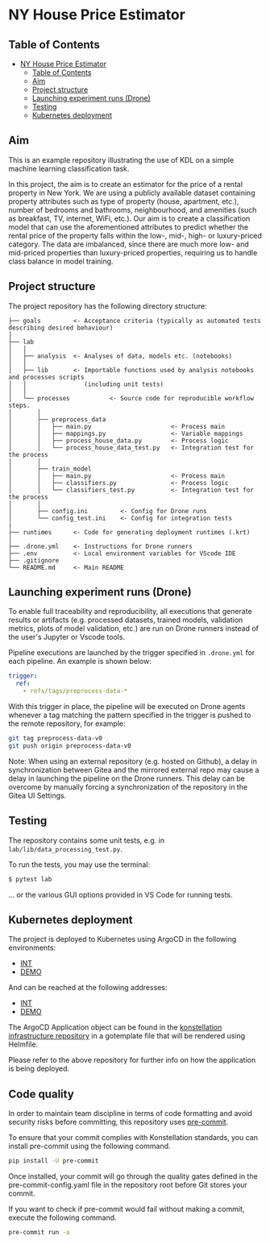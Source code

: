 # NY House Price Estimator
## Table of Contents

- [NY House Price Estimator](#ny-house-price-estimator)
  - [Table of Contents](#table-of-contents)
  - [Aim](#aim)
  - [Project structure](#project-structure)
  - [Launching experiment runs (Drone)](#launching-experiment-runs-drone)
  - [Testing](#testing)
  - [Kubernetes deployment](#kubernetes-deployment)

## Aim

This is an example repository illustrating the use of KDL on a simple machine learning classification task.

In this project, the aim is to create an estimator for the price of a rental property in New York.
We are using a publicly available dataset containing property attributes
such as type of property (house, apartment, etc.), number of bedrooms and bathrooms, neighbourhood,
and amenities (such as breakfast, TV, internet, WiFi, etc.).
Our aim is to create a classification model that can use the aforementioned attributes
to predict whether the rental price of the property falls within the low-, mid-, high- or luxury-priced category.
The data are imbalanced, since there are much more low- and mid-priced properties than luxury-priced properties,
requiring us to handle class balance in model training.

## Project structure

The project repository has the following directory structure:

```
├── goals         <- Acceptance criteria (typically as automated tests describing desired behaviour)
│
├── lab
│   │
│   ├── analysis  <- Analyses of data, models etc. (notebooks)
│   │
│   ├── lib       <- Importable functions used by analysis notebooks and processes scripts
│   │                (including unit tests)
│   │
│   └── processes           <- Source code for reproducible workflow steps.
│       │
│       ├── preprocess_data
│       │   ├── main.py                      <- Process main
│       │   ├── mappings.py                  <- Variable mappings
│       │   ├── process_house_data.py        <- Process logic
│       │   └── process_house_data_test.py   <- Integration test for the process
│       │
│       ├── train_model
│       │   ├── main.py                      <- Process main
│       │   ├── classifiers.py               <- Process logic
│       │   └── classifiers_test.py          <- Integration test for the process
│       │
│       ├── config.ini         <- Config for Drone runs
│       └── config_test.ini    <- Config for integration tests
|
├── runtimes      <- Code for generating deployment runtimes (.krt)
│
├── .drone.yml    <- Instructions for Drone runners
├── .env          <- Local environment variables for VScode IDE
├── .gitignore
└── README.md     <- Main README
```


## Launching experiment runs (Drone)

To enable full traceability and reproducibility, all executions that generate results or artifacts
(e.g. processed datasets, trained models, validation metrics, plots of model validation, etc.)
are run on Drone runners instead of the user's Jupyter or Vscode tools.

Pipeline executions are launched by the trigger specified in `.drone.yml` for each pipeline.
An example is shown below:

```yaml
trigger:
  ref:
    - refs/tags/preprocess-data-*
```

With this trigger in place, the pipeline will be executed on Drone agents
whenever a tag matching the pattern specified in the trigger is pushed to the remote repository, for example:

```bash
git tag preprocess-data-v0
git push origin preprocess-data-v0
```

Note: When using an external repository (e.g. hosted on Github),
a delay in synchronization between Gitea and the mirrored external repo
may cause a delay in launching the pipeline on the Drone runners.
This delay can be overcome by manually forcing a synchronization of the repository in the Gitea UI Settings.

## Testing

The repository contains some unit tests, e.g. in `lab/lib/data_processing_test.py`.

To run the tests, you may use the terminal:

```bash
$ pytest lab
```

... or the various GUI options provided in VS Code for running tests.

## Kubernetes deployment

The project is deployed to Kubernetes using ArgoCD in the following environments:

- [INT](https://argocd.kre-int.konstellation.io)
- [DEMO](https://argocd.kre-demo.konstellation.io)

And can be reached at the following addresses:

- [INT](https://demo.kre-int.konstellation.io)
- [DEMO](https://demo.kre-demo.konstellation.io)

The ArgoCD Application object can be found in the [konstellation infrastructure repository](https://github.com/konstellation-io/konstellation-infrastructure/tree/main/helm) in a gotemplate file that will be rendered using Helmfile.

Please refer to the above repository for further info on how the application is being deployed.

## Code quality

In order to maintain team discipline in terms of code formatting and avoid security risks before committing, this repository uses [pre-commit]().

To ensure that your commit complies with Konstellation standards, you can install pre-commit using the following command.

```bash
pip install -U pre-commit
```

Once installed, your commit will go through the quality gates defined in the pre-commit-config.yaml file in the repository root before Git stores your commit.

If you want to check if pre-commit would fail without making a commit, execute the following command.

```bash
pre-commit run -a
```

